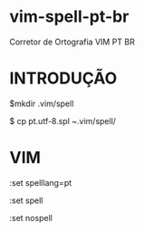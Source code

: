 # vim-spell-pt-br
Corretor de Ortografia VIM PT BR

# INTRODUÇÃO

$mkdir .vim/spell

$ cp pt.utf-8.spl ~.vim/spell/

# VIM
:set spelllang=pt

:set spell

:set nospell
